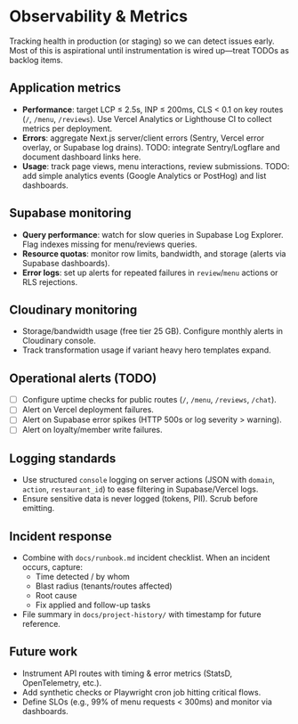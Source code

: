 # Observability & Metrics

Tracking health in production (or staging) so we can detect issues early. Most of this is aspirational until instrumentation is wired up—treat TODOs as backlog items.

## Application metrics
- **Performance**: target LCP ≤ 2.5s, INP ≤ 200ms, CLS < 0.1 on key routes (`/`, `/menu`, `/reviews`). Use Vercel Analytics or Lighthouse CI to collect metrics per deployment.
- **Errors**: aggregate Next.js server/client errors (Sentry, Vercel error overlay, or Supabase log drains). TODO: integrate Sentry/Logflare and document dashboard links here.
- **Usage**: track page views, menu interactions, review submissions. TODO: add simple analytics events (Google Analytics or PostHog) and list dashboards.

## Supabase monitoring
- **Query performance**: watch for slow queries in Supabase Log Explorer. Flag indexes missing for menu/reviews queries.
- **Resource quotas**: monitor row limits, bandwidth, and storage (alerts via Supabase dashboards).
- **Error logs**: set up alerts for repeated failures in `review`/`menu` actions or RLS rejections.

## Cloudinary monitoring
- Storage/bandwidth usage (free tier 25 GB). Configure monthly alerts in Cloudinary console.
- Track transformation usage if variant heavy hero templates expand.

## Operational alerts (TODO)
- [ ] Configure uptime checks for public routes (`/`, `/menu`, `/reviews`, `/chat`).
- [ ] Alert on Vercel deployment failures.
- [ ] Alert on Supabase error spikes (HTTP 500s or log severity > warning).
- [ ] Alert on loyalty/member write failures.

## Logging standards
- Use structured `console` logging on server actions (JSON with `domain`, `action`, `restaurant_id`) to ease filtering in Supabase/Vercel logs.
- Ensure sensitive data is never logged (tokens, PII). Scrub before emitting.

## Incident response
- Combine with `docs/runbook.md` incident checklist. When an incident occurs, capture:
  - Time detected / by whom
  - Blast radius (tenants/routes affected)
  - Root cause
  - Fix applied and follow-up tasks
- File summary in `docs/project-history/` with timestamp for future reference.

## Future work
- Instrument API routes with timing & error metrics (StatsD, OpenTelemetry, etc.).
- Add synthetic checks or Playwright cron job hitting critical flows.
- Define SLOs (e.g., 99% of menu requests < 300ms) and monitor via dashboards.
